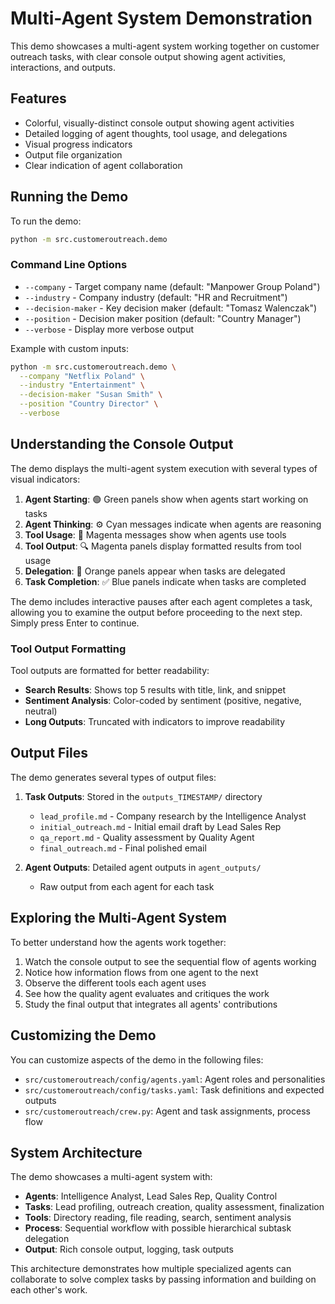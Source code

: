 # Multi-Agent System Demonstration

This demo showcases a multi-agent system working together on customer outreach tasks, with clear console output showing agent activities, interactions, and outputs.

## Features

- Colorful, visually-distinct console output showing agent activities
- Detailed logging of agent thoughts, tool usage, and delegations
- Visual progress indicators
- Output file organization
- Clear indication of agent collaboration

## Running the Demo

To run the demo:

```bash
python -m src.customeroutreach.demo
```

### Command Line Options

- `--company` - Target company name (default: "Manpower Group Poland")
- `--industry` - Company industry (default: "HR and Recruitment") 
- `--decision-maker` - Key decision maker (default: "Tomasz Walenczak")
- `--position` - Decision maker position (default: "Country Manager")
- `--verbose` - Display more verbose output

Example with custom inputs:

```bash
python -m src.customeroutreach.demo \
  --company "Netflix Poland" \
  --industry "Entertainment" \
  --decision-maker "Susan Smith" \
  --position "Country Director" \
  --verbose
```

## Understanding the Console Output

The demo displays the multi-agent system execution with several types of visual indicators:

1. **Agent Starting**: 🟢 Green panels show when agents start working on tasks
2. **Agent Thinking**: ⚙️ Cyan messages indicate when agents are reasoning
3. **Tool Usage**: 🔧 Magenta messages show when agents use tools
4. **Tool Output**: 🔍 Magenta panels display formatted results from tool usage
5. **Delegation**: 📢 Orange panels appear when tasks are delegated
6. **Task Completion**: ✅ Blue panels indicate when tasks are completed

The demo includes interactive pauses after each agent completes a task, allowing you to examine the output before proceeding to the next step. Simply press Enter to continue.

### Tool Output Formatting

Tool outputs are formatted for better readability:

- **Search Results**: Shows top 5 results with title, link, and snippet
- **Sentiment Analysis**: Color-coded by sentiment (positive, negative, neutral)
- **Long Outputs**: Truncated with indicators to improve readability

## Output Files

The demo generates several types of output files:

1. **Task Outputs**: Stored in the `outputs_TIMESTAMP/` directory
   - `lead_profile.md` - Company research by the Intelligence Analyst
   - `initial_outreach.md` - Initial email draft by Lead Sales Rep
   - `qa_report.md` - Quality assessment by Quality Agent
   - `final_outreach.md` - Final polished email

2. **Agent Outputs**: Detailed agent outputs in `agent_outputs/`
   - Raw output from each agent for each task

## Exploring the Multi-Agent System

To better understand how the agents work together:

1. Watch the console output to see the sequential flow of agents working
2. Notice how information flows from one agent to the next
3. Observe the different tools each agent uses
4. See how the quality agent evaluates and critiques the work
5. Study the final output that integrates all agents' contributions

## Customizing the Demo

You can customize aspects of the demo in the following files:

- `src/customeroutreach/config/agents.yaml`: Agent roles and personalities
- `src/customeroutreach/config/tasks.yaml`: Task definitions and expected outputs
- `src/customeroutreach/crew.py`: Agent and task assignments, process flow

## System Architecture

The demo showcases a multi-agent system with:

- **Agents**: Intelligence Analyst, Lead Sales Rep, Quality Control
- **Tasks**: Lead profiling, outreach creation, quality assessment, finalization
- **Tools**: Directory reading, file reading, search, sentiment analysis
- **Process**: Sequential workflow with possible hierarchical subtask delegation
- **Output**: Rich console output, logging, task outputs

This architecture demonstrates how multiple specialized agents can collaborate to solve complex tasks by passing information and building on each other's work.
